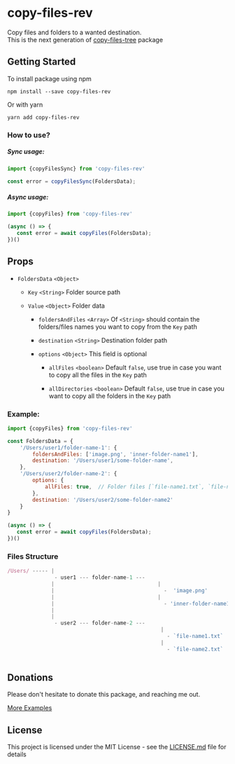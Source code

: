 # copy-files-rev

Copy files and folders to a wanted destination.  
This is the next generation of [copy-files-tree](https://github.com/GoorLavi/copy-files-tree) package

## Getting Started

To install package using npm
```
npm install --save copy-files-rev
```
Or with yarn
```
yarn add copy-files-rev
```

### How to use?
##### Sync usage: 

```js
import {copyFilesSync} from 'copy-files-rev'

const error = copyFilesSync(FoldersData);
```  

##### Async usage: 
```js
import {copyFiles} from 'copy-files-rev'

(async () => {
   const error = await copyFiles(FoldersData);
})()
```

## Props

- `FoldersData` `<Object>`
  
  - `Key` `<String>` Folder source path 
  
  - `Value` `<Object>` Folder data    
  
    - `foldersAndFiles` `<Array>` Of `<String>` should contain the folders/files names you want to copy from the `Key` path 

    - `destination` `<String>` Destination folder path
    
    - `options` `<Object>` This field is optional
    
      - `allFiles` `<boolean>` Default `false`, use true in case you want to copy all the files in  the `Key` path 

      - `allDirectories` `<boolean>` Default `false`, use true in case you want to copy all the folders in  the `Key` path 



### Example:   

```js
import {copyFiles} from 'copy-files-rev'

const FoldersData = {
    '/Users/user1/folder-name-1': {
        foldersAndFiles: ['image.png', 'inner-folder-name1'],
        destination: '/Users/user1/some-folder-name',
    },
    '/Users/user2/folder-name-2': {
        options: {
            allFiles: true,  // Folder files [`file-name1.txt`, `file-name2.txt`]
        },
        destination: '/Users/user2/some-folder-name2'
    }
}

(async () => {
   const error = await copyFiles(FoldersData);
})()

```  

### Files Structure
```js
/Users/ ----- |
               - user1 --- folder-name-1 ---
              |                                 |
              |                                   -  'image.png'
              |                                 |
              |                                   - 'inner-folder-name1' // With all the inner files and folders
              |
              |
               - user2 --- folder-name-2 ---
                                                 |
                                                   - `file-name1.txt`
                                                 |
                                                   - `file-name2.txt`
                            
```
## Donations
Please don't hesitate to donate this package, and reaching me out.

[More Examples](example.js)

## License

This project is licensed under the MIT License - see the [LICENSE.md](LICENSE) file for details
